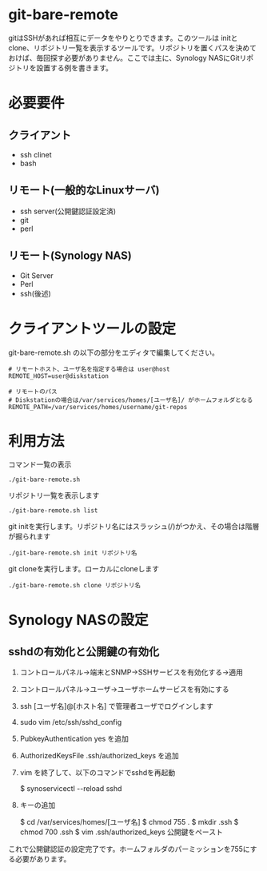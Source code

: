 # git-bare-remote

gitはSSHがあれば相互にデータをやりとりできます。このツールは initとclone、リポジトリ一覧を表示するツールです。リポジトリを置くパスを決めておけば、毎回探す必要がありません。ここでは主に、Synology NASにGitリポジトリを設置する例を書きます。

# 必要要件

## クライアント

* ssh clinet
* bash

## リモート(一般的なLinuxサーバ)

* ssh server(公開鍵認証設定済)
* git
* perl

## リモート(Synology NAS)

* Git Server
* Perl
* ssh(後述)

# クライアントツールの設定

git-bare-remote.sh の以下の部分をエディタで編集してください。

	# リモートホスト、ユーザ名を指定する場合は user@host
	REMOTE_HOST=user@diskstation
	
	# リモートのパス
	# Diskstationの場合は/var/services/homes/[ユーザ名]/ がホームフォルダとなる
	REMOTE_PATH=/var/services/homes/username/git-repos

# 利用方法

コマンド一覧の表示

	./git-bare-remote.sh

リポジトリ一覧を表示します

	./git-bare-remote.sh list

git initを実行します。リポジトリ名にはスラッシュ(/)がつかえ、その場合は階層が掘られます

	./git-bare-remote.sh init リポジトリ名


git cloneを実行します。ローカルにcloneします

	./git-bare-remote.sh clone リポジトリ名

# Synology NASの設定

## sshdの有効化と公開鍵の有効化

1. コントロールパネル→端末とSNMP→SSHサービスを有効化する→適用
2. コントロールパネル→ユーザ→ユーザホームサービスを有効にする
3. ssh [ユーザ名]@[ホスト名] で管理者ユーザでログインします
4. sudo vim /etc/ssh/sshd_config
5. PubkeyAuthentication yes を追加
6. AuthorizedKeysFile .ssh/authorized_keys を追加
7. vim を終了して、以下のコマンドでsshdを再起動

	$ synoservicectl --reload sshd

8. キーの追加

	$ cd /var/services/homes/[ユーザ名]
	$ chmod 755 .
	$ mkdir .ssh
	$ chmod 700 .ssh
	$ vim .ssh/authorized_keys
	公開鍵をペースト

これで公開鍵認証の設定完了です。ホームフォルダのパーミッションを755にする必要があります。


